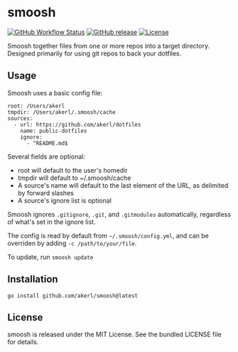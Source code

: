 smoosh
=========

[![GitHub Workflow Status](https://img.shields.io/github/actions/workflow/status/akerl/smoosh/build.yml?branch=main)](https://github.com/akerl/smoosh/actions)
[![GitHub release](https://img.shields.io/github/release/akerl/smoosh.svg)](https://github.com/akerl/smoosh/releases)
[![License](https://img.shields.io/github/license/akerl/smoosh)](https://github.com/akerl/smoosh/blob/master/LICENSE)

Smoosh together files from one or more repos into a target directory. Designed primarily for using git repos to back your dotfiles.

## Usage

Smoosh uses a basic config file:

```
root: /Users/akerl
tmpdir: /Users/akerl/.smoosh/cache
sources:
  - url: https://github.com/akerl/dotfiles
    name: public-dotfiles
    ignore:
      - ^README.md$
```

Several fields are optional:

* root will default to the user's homedir
* tmpdir will default to ~/.smoosh/cache
* A source's name will default to the last element of the URL, as delimited by forward slashes
* A source's ignore list is optional

Smoosh ignores `.gitignore`, `.git`, and `.gitmodules` automatically, regardless of what's set in the ignore list.

The config is read by default from `~/.smoosh/config.yml`, and can be overriden by adding `-c /path/to/your/file`.

To update, run `smoosh update`

## Installation

```
go install github.com/akerl/smoosh@latest
```

## License

smoosh is released under the MIT License. See the bundled LICENSE file for details.
